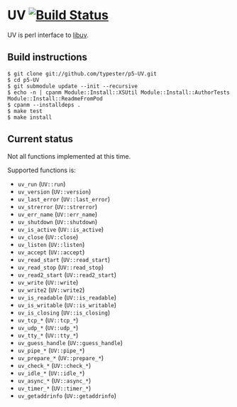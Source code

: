 # UV [![Build Status](https://secure.travis-ci.org/typester/p5-UV.png?branch=master)](http://travis-ci.org/typester/p5-UV)

UV is perl interface to [libuv](https://github.com/joyent/libuv).

## Build instructions

    $ git clone git://github.com/typester/p5-UV.git
    $ cd p5-UV
    $ git submodule update --init --recursive
    $ echo -n | cpanm Module::Install::XSUtil Module::Install::AuthorTests Module::Install::ReadmeFromPod
    $ cpanm --installdeps .
    $ make test
    $ make install

## Current status

Not all functions implemented at this time.

Supported functions is:

* `uv_run` (`UV::run`)
* `uv_version` (`UV::version`)
* `uv_last_error` (`UV::last_error`)
* `uv_strerror` (`UV::strerror`)
* `uv_err_name` (`UV::err_name`)
* `uv_shutdown` (`UV::shutdown`)
* `uv_is_active` (`UV::is_active`)
* `uv_close` (`UV::close`)
* `uv_listen` (`UV::listen`)
* `uv_accept` (`UV::accept`)
* `uv_read_start` (`UV::read_start`)
* `uv_read_stop` (`UV::read_stop`)
* `uv_read2_start` (`UV::read2_start`)
* `uv_write` (`UV::write`)
* `uv_write2` (`UV::write2`)
* `uv_is_readable` (`UV::is_readable`)
* `uv_is_writable` (`UV::is_writable`)
* `uv_is_closing` (`UV::is_closing`)
* `uv_tcp_*` (`UV::tcp_*`)
* `uv_udp_*` (`UV::udp_*`)
* `uv_tty_*` (`UV::tty_*`)
* `uv_guess_handle` (`UV::guess_handle`)
* `uv_pipe_*` (`UV::pipe_*`)
* `uv_prepare_*` (`UV::prepare_*`)
* `uv_check_*` (`UV::check_*`)
* `uv_idle_*` (`UV::idle_*`)
* `uv_async_*` (`UV::async_*`)
* `uv_timer_*` (`UV::timer_*`)
* `uv_getaddrinfo` (`UV::getaddrinfo`)



